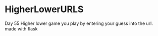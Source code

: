 # HigherLowerURLS
Day 55 Higher lower game you play by entering your guess into the url. made with flask
